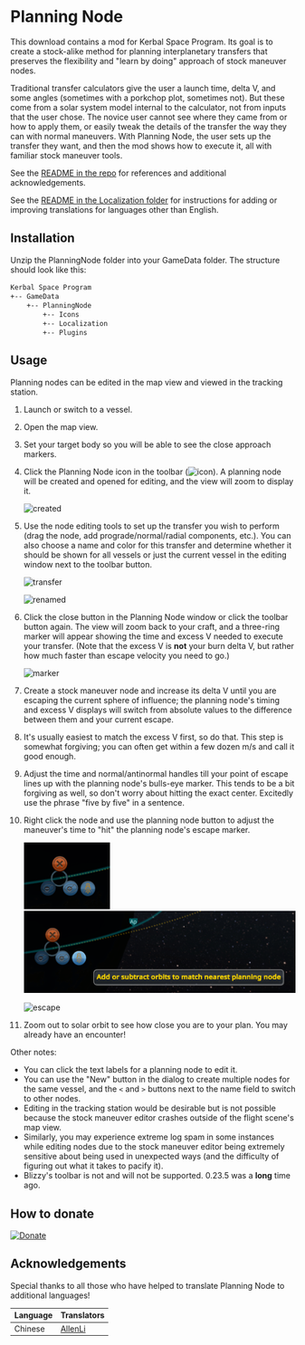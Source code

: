 # Planning Node

This download contains a mod for Kerbal Space Program. Its goal is to create a stock-alike method for planning interplanetary transfers that preserves the flexibility and "learn by doing" approach of stock maneuver nodes.

Traditional transfer calculators give the user a launch time, delta V, and some angles (sometimes with a porkchop plot, sometimes not). But these come from a solar system model internal to the calculator, not from inputs that the user chose. The novice user cannot see where they came from or how to apply them, or easily tweak the details of the transfer the way they can with normal maneuvers. With Planning Node, the user sets up the transfer they want, and then the mod shows how to execute it, all with familiar stock maneuver tools.

See the [README in the repo] for references and additional acknowledgements.

See the [README in the Localization folder] for instructions for adding or improving translations for languages other than English.

[README in the repo]: https://github.com/HebaruSan/PlanningNode/blob/master/README.md

[README in the Localization folder]: Localization/README.md

## Installation

Unzip the PlanningNode folder into your GameData folder. The structure should look like this:

    Kerbal Space Program
    +-- GameData
        +-- PlanningNode
            +-- Icons
            +-- Localization
            +-- Plugins

## Usage

Planning nodes can be edited in the map view and viewed in the tracking station.

1. Launch or switch to a vessel.
2. Open the map view.
3. Set your target body so you will be able to see the close approach markers.
4. Click the Planning Node icon in the toolbar (![icon](Icons/PlanningNode.png)). A planning node will be created and opened for editing, and the view will zoom to display it.

   ![created]
5. Use the node editing tools to set up the transfer you wish to perform (drag the node, add prograde/normal/radial components, etc.). You can also choose a name and color for this transfer and determine whether it should be shown for all vessels or just the current vessel in the editing window next to the toolbar button.

   ![transfer]

   ![renamed]
6. Click the close button in the Planning Node window or click the toolbar button again. The view will zoom back to your craft, and a three-ring marker will appear showing the time and excess V needed to execute your transfer. (Note that the excess V is **not** your burn delta V, but rather how much faster than escape velocity you need to go.)

   ![marker]
7. Create a stock maneuver node and increase its delta V until you are escaping the current sphere of influence; the planning node's timing and excess V displays will switch from absolute values to the difference between them and your current escape.
8. It's usually easiest to match the excess V first, so do that. This step is somewhat forgiving; you can often get within a few dozen m/s and call it good enough.
9. Adjust the time and normal/antinormal handles till your point of escape lines up with the planning node's bulls-eye marker. This tends to be a bit forgiving as well, so don't worry about hitting the exact center. Excitedly use the phrase "five by five" in a sentence.
10. Right click the node and use the planning node button to adjust the maneuver's time to "hit" the planning node's escape marker.

    ![autotime] ![autotimeHover]

    ![escape]
11. Zoom out to solar orbit to see how close you are to your plan. You may already have an encounter!

[created]: https://raw.githubusercontent.com/HebaruSan/PlanningNode/master/screenshots/created.png
[transfer]: https://raw.githubusercontent.com/HebaruSan/PlanningNode/master/screenshots/transfer.png
[renamed]: https://raw.githubusercontent.com/HebaruSan/PlanningNode/master/screenshots/renamed.png
[marker]: https://raw.githubusercontent.com/HebaruSan/PlanningNode/master/screenshots/marker.png
[autotime]: https://raw.githubusercontent.com/HebaruSan/PlanningNode/master/screenshots/autotime.png
[autotimeHover]: https://raw.githubusercontent.com/HebaruSan/PlanningNode/master/screenshots/autotimeHover.png
[escape]: https://raw.githubusercontent.com/HebaruSan/PlanningNode/master/screenshots/escape.png

Other notes:

- You can click the text labels for a planning node to edit it.
- You can use the "New" button in the dialog to create multiple nodes for the same vessel, and the `<` and `>` buttons next to the name field to switch to other nodes.
- Editing in the tracking station would be desirable but is not possible because the stock maneuver editor crashes outside of the flight scene's map view.
- Similarly, you may experience extreme log spam in some instances while editing nodes due to the stock maneuver editor being extremely sensitive about being used in unexpected ways (and the difficulty of figuring out what it takes to pacify it).
- Blizzy's toolbar is not and will not be supported. 0.23.5 was a **long** time ago.

## How to donate

[![Donate][Donation image]][Donation link]

[Donation link]: https://www.paypal.com/cgi-bin/webscr?cmd=_donations&business=7H2LCH6SP7TTE&lc=US&item_name=HebaruSan_Mods&currency_code=USD&bn=PP%2dDonationsBF%3abtn_donate_LG%2egif%3aNonHosted

[Donation image]: https://i.imgur.com/M9m07Qw.png

## Acknowledgements

Special thanks to all those who have helped to translate Planning Node to additional languages!

Language | Translators
:--      | :--
Chinese  | [AllenLi](https://github.com/AllenLi777)
